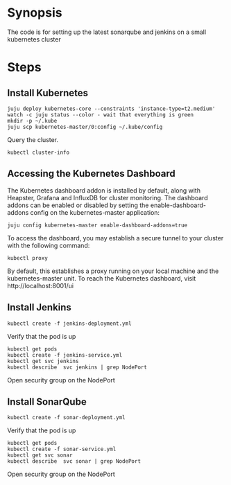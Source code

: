 # Synopsis

The code is for setting up the latest sonarqube and jenkins on a small kubernetes cluster

# Steps

## Install Kubernetes
```
juju deploy kubernetes-core --constraints 'instance-type=t2.medium'
watch -c juju status --color - wait that everything is green
mkdir -p ~/.kube
juju scp kubernetes-master/0:config ~/.kube/config
```
Query the cluster.
```
kubectl cluster-info
```
## Accessing the Kubernetes Dashboard

The Kubernetes dashboard addon is installed by default, along with Heapster,
Grafana and InfluxDB for cluster monitoring. The dashboard addons can be
enabled or disabled by setting the enable-dashboard-addons config on the
kubernetes-master application:

```
juju config kubernetes-master enable-dashboard-addons=true
```
To access the dashboard, you may establish a secure tunnel to your cluster with
the following command:

```
kubectl proxy
```
By default, this establishes a proxy running on your local machine and the
kubernetes-master unit. To reach the Kubernetes dashboard, visit
http://localhost:8001/ui

## Install Jenkins
```
kubectl create -f jenkins-deployment.yml
```
Verify that the pod is up
```
kubectl get pods
kubectl create -f jenkins-service.yml
kubectl get svc jenkins
kubectl describe  svc jenkins | grep NodePort
```
Open security group on the NodePort 
## Install SonarQube
```
kubectl create -f sonar-deployment.yml
```
Verify that the pod is up
```
kubectl get pods
kubectl create -f sonar-service.yml
kubectl get svc sonar
kubectl describe  svc sonar | grep NodePort
```
Open security group on the NodePort 
